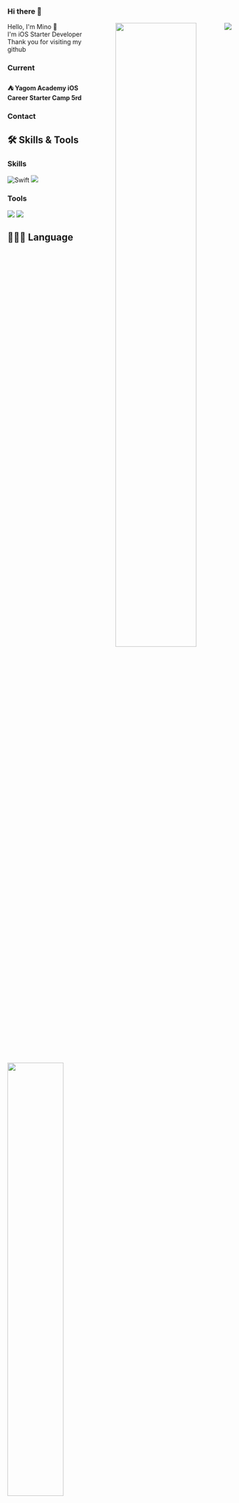 ### Hi there 👋
<img src="https://hits.seeyoufarm.com/api/count/incr/badge.svg?url=https%3A%2F%2Fgithub.com%2FMino777&count_bg=%2379C83D&title_bg=%23555555&icon=&icon_color=%23E7E7E7&title=hits&edge_flat=false)](https://hits.seeyoufarm.com" align="right">
<div align="center">

<img align="right" width="60%" src="https://github-readme-stats.vercel.app/api?username=Mino777&show_icons=true&theme=github_dark&hide="/>

<div align="left">
Hello, I'm Mino 🧐<br>
I'm iOS Starter Developer<br>
Thank you for visiting my github<br>
  
### Current
#### ⛺️ Yagom Academy iOS Career Starter Camp 5rd

### Contact

## 🛠 Skills & Tools

### Skills
![Swift](https://img.shields.io/badge/Swift-FA7343?style=flat-square&logo=Swift&logoColor=white) 
<img src="https://img.shields.io/badge/-iOS-%23000000?logo=Apple&logoColor=white"/>


### Tools
<img src="https://img.shields.io/badge/GitHub-181717?style=flat-square&logo=github&logoColor=white"/>
<img src="https://img.shields.io/badge/Git-F05032?style=flat-square&logo=Git&logoColor=white"/>

## 🧑🏻‍💻 Language
  
<img align="center" width="50%" src="https://github-readme-stats.vercel.app/api/top-langs/?username=Mino777&theme=github_dark&exclude_repo=Computer-Science-Engineering&layout=compact&langs_count=10"/></a>
